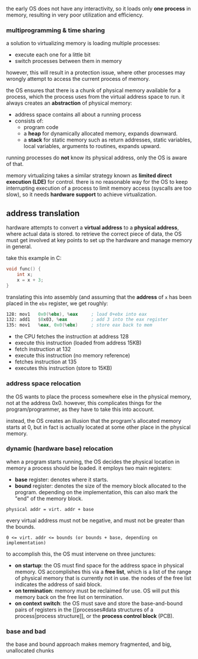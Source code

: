 the early OS does not have any interactivity, so it loads only **one process** in memory, resulting in very poor utilization and efficiency.

### multiprogramming & time sharing
a solution to virtualizing memory is loading multiple processes:
- execute each one for a little bit
- switch processes between them in memory

however, this will result in a protection issue, where other processes may wrongly attempt to access the current process of memory.

the OS ensures that there is a chunk of physical memory available for a process, which the process uses from the virtual address space to run. it always creates an **abstraction** of physical memory:
- address space contains all about a running process
- consists of:
	- program code
	- a **heap** for dynamically allocated memory, expands downward.
	- a **stack** for static memory such as return addresses, static variables, local variables, arguments to routines, expands upward.

running processes do **not** know its physical address, only the OS is aware of that.

memory virtualizing takes a similar strategy known as **limited direct execution (LDE)** for control. there is no reasonable way for the OS to keep interrupting execution of a process to limit memory access (syscalls are too slow), so it needs **hardware support** to achieve virtualization.

## address translation
hardware attempts to convert a **virtual address** to a **physical address**, where actual data is stored. to retrieve the correct piece of data, the OS must get involved at key points to set up the hardware and manage memory in general.

take this example in C:

```c
void func() {
	int x;
	x = x + 3; 
}
```

translating this into assembly (and assuming that the **address** of `x` has been placed in the `ebx` register, we get roughly:

```asm
128: mov1   0x0(%ebx), %eax     ; load 0+ebx into eax
132: add1   $0x03, %eax         ; add 3 into the eax register
135: mov1   %eax, 0x0(%ebx)     ; store eax back to mem
```

- the CPU fetches the instruction at address 128
- execute this instruction (loaded from address 15KB)
- fetch instruction at 132
- execute this instruction (no memory reference)
- fetches instruction at 135
- executes this instruction (store to 15KB)
### address space relocation
the OS wants to place the process somewhere else in the physical memory, not at the address 0x0. however, this complicates things for the program/programmer, as they have to take this into account. 

instead, the OS creates an illusion that the program's allocated memory starts at 0, but in fact is actually located at some other place in the physical memory.

### dynamic (hardware base) relocation
when a program starts running, the OS decides the physical location in memory a process should be loaded. it employs two main registers:
- **base** register: denotes where it starts.
- **bound** register: denotes the size of the memory block allocated to the program. depending on the implementation, this can also mark the "end" of the memory block.

```
physical addr = virt. addr + base
```

every virtual address must not be negative, and must not be greater than the bounds.

```
0 <= virt. addr <= bounds (or bounds + base, depending on implementation)
```

to accomplish this, the OS must intervene on three junctures:
- **on startup**: the OS must find space for the address space in physical memory. OS accomplishes this via a **free list**, which is a list of the range of physical memory that is currently not in use. the nodes of the free list indicates the address of said block.
- **on termination**: memory must be reclaimed for use. OS will put this memory back on the free list on termination.
- **on context switch**: the OS must save and store the base-and-bound pairs of registers in the [[processes#data structures of a process|process structure]], or the **process control block** (PCB).

### base and bad
the base and bound approach makes memory fragmented, and big, unallocated chunks